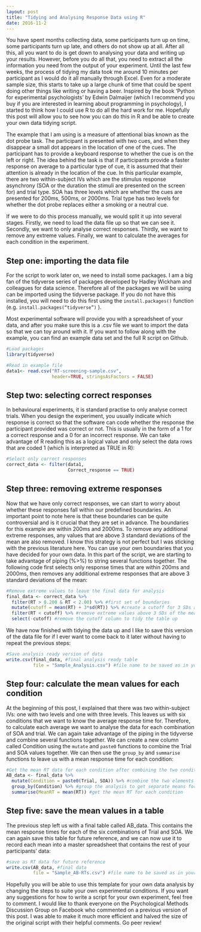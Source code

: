 ```yaml
---
layout: post
title: "Tidying and Analysing Response Data using R"
date: 2016-11-2
---
```

You have spent months collecting data, some participants turn up on time, some participants turn up late, and others do not show up at all. After all this, all you want to do is get down to analysing your data and writing up your results. However, before you do all that, you need to extract all the information you need from the output of your experiment. Until the last few weeks, the process of tidying my data took me around 10 minutes per participant as I would do it all manually through Excel. Even for a moderate sample size, this starts to take up a large chunk of time that could be spent doing other things like writing or having a beer. Inspired by the book ‘Python for experimental psychologists’ by Edwin Dalmaijer (which I recommend you buy if you are interested in learning about programming in psychology), I started to think how I could use R to do all the hard work for me. Hopefully this post will allow you to see how you can do this in R and be able to create your own data tidying script.

The example that I am using is a measure of attentional bias known as the dot probe task. The participant is presented with two cues, and when they disappear a small dot appears in the location of one of the cues. The participant has to provide a keyboard response to whether the cue is on the left or right. The idea behind the task is that if participants provide a faster response on average to a particular type of cue, it is assumed that their attention is already in the location of the cue. In this particular example, there are two within-subject IVs which are the stimulus response asynchrony (SOA or the duration the stimuli are presented on the screen for) and trial type. SOA has three levels which are whether the cues are presented for 200ms, 500ms, or 2000ms. Trial type has two levels for whether the dot probe replaces either a smoking or a neutral cue.

If we were to do this process manually, we would split it up into several stages. Firstly, we need to load the data file up so that we can see it. Secondly, we want to only analyse correct responses. Thirdly, we want to remove any extreme values. Finally, we want to calculate the averages for each condition in the experiment.

## Step one: importing the data file

For the script to work later on, we need to install some packages. I am a big fan of the tidyverse series of packages developed by Hadley Wickham and colleagues for data science. Therefore all of the packages we will be using can be imported using the tidyverse package. If you do not have this installed, you will need to do this first using the `install.packages()` function (e.g. `install.packages(“tidyverse”)` ).

Most experimental software will provide you with a spreadsheet of your data, and after you make sure this is a .csv file we want to import the data so that we can toy around with it. If you want to follow along with the example, you can find an example data set and the full R script on Github.

```R
#Load packages 
library(tidyverse)

#Read in example file 
data1<- read.csv("RT-screening-sample.csv", 
                 header=TRUE, stringsAsFactors = FALSE)
```

## Step two: selecting correct responses 

In behavioural experiments, it is standard practise to only analyse correct trials. When you design the experiment, you usually indicate which response is correct so that the software can code whether the response the participant provided was correct or not. This is usually in the form of a 1 for a correct response and a 0 for an incorrect response. We can take advantage of R reading this as a logical value and only select the data rows that are coded 1 (which is interpreted as TRUE in R):

```R
#Select only correct responses 
correct_data <- filter(data1, 
                       Correct_response == TRUE)
```

## Step three: removing extreme responses 

Now that we have only correct responses, we can start to worry about whether these responses fall within our predefined boundaries. An important point to note here is that these boundaries can be quite controversial and is it crucial that they are set in advance. The boundaries for this example are within 200ms and 2000ms. To remove any additional extreme responses, any values that are above 3 standard deviations of the mean are also removed. I know this strategy is not perfect but I was sticking with the previous literature here. You can use your own boundaries that you have decided for your own data. In this part of the script, we are starting to take advantage of piping (%>%) to string several functions together. The following code first selects only response times that are within 200ms and 2000ms, then removes any additional extreme responses that are above 3 standard deviations of the mean:
```R
#Remove extreme values to leave the final data for analysis
final_data <- correct_data %>%
  filter(RT > 0.200 & RT < 2.00) %>% #first set of boundaries 
  mutate(cutoff = mean(RT) + 3*sd(RT)) %>% #create a cutoff for 3 SDs above the mean 
  filter(RT < cutoff) %>% #remove extreme values above 3 SDs of the mean
  select(-cutoff) #remove the cutoff column to tidy the table up
```

We have now finished with tidying the data up and I like to save this version of the data file for if I ever want to come back to it later without having to repeat the previous steps:
```R
#Save analysis ready version of data 
write.csv(final_data, #final analysis ready table 
          file = "Sample_Analysis.csv") #file name to be saved as in your WD 
```

## Step four: calculate the mean values for each condition

At the beginning of this post, I explained that there was two within-subject IVs: one with two levels and one with three levels. This leaves us with six conditions that we want to know the average response time for. Therefore, to calculate each average we want to analyse the data for each combination of SOA and trial. We can again take advantage of the piping in the tidyverse and combine several functions together. We can create a new column called Condition using the `mutate` and `paste0` functions to combine the Trial and SOA values together. We can then use the `group_by` and `summarise` functions to leave us with a mean response time for each condition:
```R
#Get the mean RT data for each condition after combining the two condition columns
AB_data <- final_data %>% 
  mutate(Condition = paste0(Trial, SOA)) %>% #combine the two elements into separate conditions
  group_by(Condition) %>% #group the analysis to get separate means for each condition 
  summarise(MeanRT = mean(RT)) #get the mean RT for each condition 
```

## Step five: save the mean values in a table 

The previous step left us with a final table called AB_data. This contains the mean response times for each of the six combinations of Trial and SOA. We can again save this table for future reference, and we can now use it to record each mean into a master spreadsheet that contains the rest of your participants’ data:
```R
#save as RT data for future reference 
write.csv(AB_data, #final data
          file = "Sample_AB-RTs.csv") #file name to be saved as in your WD 
```

Hopefully you will be able to use this template for your own data analysis by changing the steps to suite your own experimental conditions. If you want any suggestions for how to write a script for your own experiment, feel free to comment. I would like to thank everyone on the Psychological Methods Discussion Group on Facebook who commented on a previous version of this post. I was able to make it much more efficient and halved the size of the original script with their helpful comments. Go peer review!
